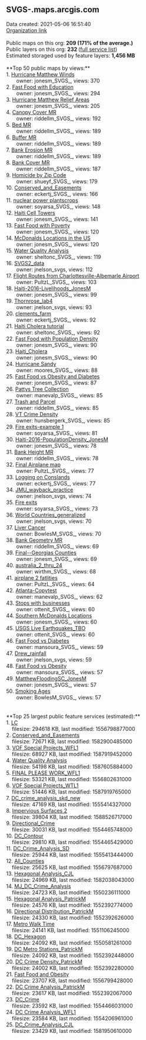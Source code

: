 <h2>SVGS-.maps.arcgis.com</h2> Data created: 2021-05-06 16:51:40 <br /><a target='new' href='https://SVGS-.maps.arcgis.com'>Organization link</a><br /><br />Public maps on this org: <b>209 (171% of the average.)</b><br />Public layers on this org: <b>232 </b>(<a target='new' href='https://services.arcgis.com/KnraeJ3dmnaCbnbO/ArcGIS/rest/services'>full service list</a>)<br />Estimated storaged used by feature layers: <b>1,456 MB</b><br /><br />**Top 50 public maps by views:**<br />  1. <a target='new' href='https://www.arcgis.com/home/item.html?id=adaada04cc6e44b6acdf7619592c3ad6'>Hurricane Matthew Winds</a> <br />  &nbsp;&nbsp;&nbsp;&nbsp; &nbsp;&nbsp;owner: jonesm_SVGS_, views: 370<br />  2. <a target='new' href='https://www.arcgis.com/home/item.html?id=7bf50ded712943fdb02a86ef8f218e09'>Fast Food with Education</a> <br />  &nbsp;&nbsp;&nbsp;&nbsp; &nbsp;&nbsp;owner: jonesm_SVGS_, views: 294<br />  3. <a target='new' href='https://www.arcgis.com/home/item.html?id=c4321210262d42e0810ebc696d7f5788'>Hurricane Matthew Relief Areas</a> <br />  &nbsp;&nbsp;&nbsp;&nbsp; &nbsp;&nbsp;owner: jonesm_SVGS_, views: 205<br />  4. <a target='new' href='https://www.arcgis.com/home/item.html?id=3e7f72dbbe714c21b90187da1a087f52'>Canopy Cover MR</a> <br />  &nbsp;&nbsp;&nbsp;&nbsp; &nbsp;&nbsp;owner: riddellm_SVGS_, views: 192<br />  5. <a target='new' href='https://www.arcgis.com/home/item.html?id=8b9028638aa044698ed9d910c55e2f35'>Bed MR</a> <br />  &nbsp;&nbsp;&nbsp;&nbsp; &nbsp;&nbsp;owner: riddellm_SVGS_, views: 189<br />  6. <a target='new' href='https://www.arcgis.com/home/item.html?id=7a77e4a4972e44bdb87a783a84b1ef72'>Buffer MR</a> <br />  &nbsp;&nbsp;&nbsp;&nbsp; &nbsp;&nbsp;owner: riddellm_SVGS_, views: 189<br />  7. <a target='new' href='https://www.arcgis.com/home/item.html?id=7949d8b396e04c3191c38f13203b7a9a'>Bank Erosion MR</a> <br />  &nbsp;&nbsp;&nbsp;&nbsp; &nbsp;&nbsp;owner: riddellm_SVGS_, views: 189<br />  8. <a target='new' href='https://www.arcgis.com/home/item.html?id=ae32a392afbc4abab4391f9351ab9381'>Bank Cover MR</a> <br />  &nbsp;&nbsp;&nbsp;&nbsp; &nbsp;&nbsp;owner: riddellm_SVGS_, views: 187<br />  9. <a target='new' href='https://www.arcgis.com/home/item.html?id=601a7d601bbe48d391eaa9cdeae09580'>Homicide by Zip Code</a> <br />  &nbsp;&nbsp;&nbsp;&nbsp; &nbsp;&nbsp;owner: shueyf_SVGS_, views: 179<br />  10. <a target='new' href='https://www.arcgis.com/home/item.html?id=77a20ddf55784319a9e1d769d8dd1a6b'>Conserved_and_Easements</a> <br />  &nbsp;&nbsp;&nbsp;&nbsp; &nbsp;&nbsp;owner: eckertj_SVGS_, views: 166<br />  11. <a target='new' href='https://www.arcgis.com/home/item.html?id=4a926847009c4e89a63241fd234909ab'>nuclear power plantscrops</a> <br />  &nbsp;&nbsp;&nbsp;&nbsp; &nbsp;&nbsp;owner: soyarsa_SVGS_, views: 148<br />  12. <a target='new' href='https://www.arcgis.com/home/item.html?id=3552d6e8d02a488c850c484198b56622'>Haiti Cell Towers</a> <br />  &nbsp;&nbsp;&nbsp;&nbsp; &nbsp;&nbsp;owner: jonesm_SVGS_, views: 141<br />  13. <a target='new' href='https://www.arcgis.com/home/item.html?id=1af8b43b24d84024b45ba5a41b97eb73'>Fast Food with Poverty</a> <br />  &nbsp;&nbsp;&nbsp;&nbsp; &nbsp;&nbsp;owner: jonesm_SVGS_, views: 120<br />  14. <a target='new' href='https://www.arcgis.com/home/item.html?id=495620168e3d43ca88bc032b14ddca2b'>McDonalds Locations in the US</a> <br />  &nbsp;&nbsp;&nbsp;&nbsp; &nbsp;&nbsp;owner: jonesm_SVGS_, views: 120<br />  15. <a target='new' href='https://www.arcgis.com/home/item.html?id=1457f376063f42c2873054d6e5c90c89'>Water Quality Analysis</a> <br />  &nbsp;&nbsp;&nbsp;&nbsp; &nbsp;&nbsp;owner: sheltonc_SVGS_, views: 119<br />  16. <a target='new' href='https://www.arcgis.com/home/item.html?id=cbcef93294ee4feeb8bca63765e02e54'>SVGS2_data</a> <br />  &nbsp;&nbsp;&nbsp;&nbsp; &nbsp;&nbsp;owner: jnelson_svgs, views: 112<br />  17. <a target='new' href='https://www.arcgis.com/home/item.html?id=f18958eba23848948ca309cc284da35e'>Flight Routes from Charlottesville-Albemarle Airport</a> <br />  &nbsp;&nbsp;&nbsp;&nbsp; &nbsp;&nbsp;owner: PultzL_SVGS_, views: 103<br />  18. <a target='new' href='https://www.arcgis.com/home/item.html?id=9324061836a0497ca27e1e5f64515838'>Haiti-2016-Livelihoods_JonesM</a> <br />  &nbsp;&nbsp;&nbsp;&nbsp; &nbsp;&nbsp;owner: jonesm_SVGS_, views: 99<br />  19. <a target='new' href='https://www.arcgis.com/home/item.html?id=21f735b89af0481aaff690b4b8ba3fb2'>Thornrose_lab4</a> <br />  &nbsp;&nbsp;&nbsp;&nbsp; &nbsp;&nbsp;owner: jnelson_svgs, views: 93<br />  20. <a target='new' href='https://www.arcgis.com/home/item.html?id=5ee8bd1ab0634948afe2a0fb91c5ec5c'>clements_farm</a> <br />  &nbsp;&nbsp;&nbsp;&nbsp; &nbsp;&nbsp;owner: eckertj_SVGS_, views: 92<br />  21. <a target='new' href='https://www.arcgis.com/home/item.html?id=cc5b97cfe4334cb4b51ab2bbc04ed730'>Haiti Cholera tutorial</a> <br />  &nbsp;&nbsp;&nbsp;&nbsp; &nbsp;&nbsp;owner: sheltonc_SVGS_, views: 92<br />  22. <a target='new' href='https://www.arcgis.com/home/item.html?id=9502602ed0a34aaa888ab5f85acb0af3'>Fast Food with Population Density</a> <br />  &nbsp;&nbsp;&nbsp;&nbsp; &nbsp;&nbsp;owner: jonesm_SVGS_, views: 90<br />  23. <a target='new' href='https://www.arcgis.com/home/item.html?id=a3bab0bd2943424b8f5c7e4a61c06131'>Haiti_Cholera</a> <br />  &nbsp;&nbsp;&nbsp;&nbsp; &nbsp;&nbsp;owner: jonesm_SVGS_, views: 90<br />  24. <a target='new' href='https://www.arcgis.com/home/item.html?id=defeda462dd44b6faca0560a5f9d5c48'>Hurricane Sandy</a> <br />  &nbsp;&nbsp;&nbsp;&nbsp; &nbsp;&nbsp;owner: moores_SVGS_, views: 88<br />  25. <a target='new' href='https://www.arcgis.com/home/item.html?id=e7be43be57ce4a5faf0cf09ffb1c6546'>Fast Food vs Obesity and Diabetes</a> <br />  &nbsp;&nbsp;&nbsp;&nbsp; &nbsp;&nbsp;owner: jonesm_SVGS_, views: 87<br />  26. <a target='new' href='https://www.arcgis.com/home/item.html?id=c375696ec63b45be9737826e427247d9'>Pattys Tree Collection</a> <br />  &nbsp;&nbsp;&nbsp;&nbsp; &nbsp;&nbsp;owner: manevalp_SVGS_, views: 85<br />  27. <a target='new' href='https://www.arcgis.com/home/item.html?id=6898d99c5dea4f5da23f56d3a251887b'>Trash and Parcel</a> <br />  &nbsp;&nbsp;&nbsp;&nbsp; &nbsp;&nbsp;owner: riddellm_SVGS_, views: 85<br />  28. <a target='new' href='https://www.arcgis.com/home/item.html?id=b98f657b955b45548c3d62547bbc7a14'>VT Crime Density</a> <br />  &nbsp;&nbsp;&nbsp;&nbsp; &nbsp;&nbsp;owner: hunsbergerk_SVGS_, views: 85<br />  29. <a target='new' href='https://www.arcgis.com/home/item.html?id=b5572ff203854cc086c1ee563dded3e1'>Fire exits-example 1</a> <br />  &nbsp;&nbsp;&nbsp;&nbsp; &nbsp;&nbsp;owner: soyarsa_SVGS_, views: 81<br />  30. <a target='new' href='https://www.arcgis.com/home/item.html?id=791bbce408b24f48919c565e0bcfc830'>Haiti-2016-PopulationDensity_JonesM</a> <br />  &nbsp;&nbsp;&nbsp;&nbsp; &nbsp;&nbsp;owner: jonesm_SVGS_, views: 78<br />  31. <a target='new' href='https://www.arcgis.com/home/item.html?id=36236521037348a3becf7b7bf0f5faab'>Bank Height MR</a> <br />  &nbsp;&nbsp;&nbsp;&nbsp; &nbsp;&nbsp;owner: riddellm_SVGS_, views: 78<br />  32. <a target='new' href='https://www.arcgis.com/home/item.html?id=63f9833efe14475985b97ee6888c6ddc'>Final Airplane map</a> <br />  &nbsp;&nbsp;&nbsp;&nbsp; &nbsp;&nbsp;owner: PultzL_SVGS_, views: 77<br />  33. <a target='new' href='https://www.arcgis.com/home/item.html?id=3a220a5312324052b8af78c4617bf103'>Logging on Conslands</a> <br />  &nbsp;&nbsp;&nbsp;&nbsp; &nbsp;&nbsp;owner: eckertj_SVGS_, views: 77<br />  34. <a target='new' href='https://www.arcgis.com/home/item.html?id=7c4da2636e3d4d429a4efb2c58314932'>JMU_wayback_practice</a> <br />  &nbsp;&nbsp;&nbsp;&nbsp; &nbsp;&nbsp;owner: jnelson_svgs, views: 74<br />  35. <a target='new' href='https://www.arcgis.com/home/item.html?id=c44640466aa64824a0fa2d340a946a44'>Fire exits</a> <br />  &nbsp;&nbsp;&nbsp;&nbsp; &nbsp;&nbsp;owner: soyarsa_SVGS_, views: 73<br />  36. <a target='new' href='https://www.arcgis.com/home/item.html?id=0ce58a59f86b4d61a778db297d13a0ff'>World Countries_generalized</a> <br />  &nbsp;&nbsp;&nbsp;&nbsp; &nbsp;&nbsp;owner: jnelson_svgs, views: 70<br />  37. <a target='new' href='https://www.arcgis.com/home/item.html?id=04dfa6d3683f4767bcfa88bda255efdc'>Liver Cancer</a> <br />  &nbsp;&nbsp;&nbsp;&nbsp; &nbsp;&nbsp;owner: BowlesM_SVGS_, views: 70<br />  38. <a target='new' href='https://www.arcgis.com/home/item.html?id=01c0d9a5d9ce4a6abde8e1329f4c59b1'>Bank Geometry MR</a> <br />  &nbsp;&nbsp;&nbsp;&nbsp; &nbsp;&nbsp;owner: riddellm_SVGS_, views: 69<br />  39. <a target='new' href='https://www.arcgis.com/home/item.html?id=93f8d738f2a34f768de019d87b9f4de7'>Final--Georgias Counties</a> <br />  &nbsp;&nbsp;&nbsp;&nbsp; &nbsp;&nbsp;owner: jonesm_SVGS_, views: 69<br />  40. <a target='new' href='https://www.arcgis.com/home/item.html?id=79b963dafa9e433e8bb5cf2d872c2272'>australia_2_thru_24</a> <br />  &nbsp;&nbsp;&nbsp;&nbsp; &nbsp;&nbsp;owner: wirthm_SVGS_, views: 68<br />  41. <a target='new' href='https://www.arcgis.com/home/item.html?id=ed671f4a457e43898a01547f1afd9b25'>airplane 2 fatlities</a> <br />  &nbsp;&nbsp;&nbsp;&nbsp; &nbsp;&nbsp;owner: PultzL_SVGS_, views: 64<br />  42. <a target='new' href='https://www.arcgis.com/home/item.html?id=0f15c6050f80482d9033810f0249081a'>Atlanta-Copytest</a> <br />  &nbsp;&nbsp;&nbsp;&nbsp; &nbsp;&nbsp;owner: manevalp_SVGS_, views: 62<br />  43. <a target='new' href='https://www.arcgis.com/home/item.html?id=a0a43d15581547d6b9958da3f3f54d1c'>Stops with businesses</a> <br />  &nbsp;&nbsp;&nbsp;&nbsp; &nbsp;&nbsp;owner: ottenit_SVGS_, views: 60<br />  44. <a target='new' href='https://www.arcgis.com/home/item.html?id=0103ae0515a946b5b123e29f8b29c54d'>Southern McDonalds Locations</a> <br />  &nbsp;&nbsp;&nbsp;&nbsp; &nbsp;&nbsp;owner: jonesm_SVGS_, views: 60<br />  45. <a target='new' href='https://www.arcgis.com/home/item.html?id=f6ddca11cc484b62ba9d414cddc9bebd'>USGS Live Earthquakes_TBO</a> <br />  &nbsp;&nbsp;&nbsp;&nbsp; &nbsp;&nbsp;owner: ottenit_SVGS_, views: 60<br />  46. <a target='new' href='https://www.arcgis.com/home/item.html?id=de208a0d51bb40c7a29bb90eb601ad40'>Fast Food vs Diabetes</a> <br />  &nbsp;&nbsp;&nbsp;&nbsp; &nbsp;&nbsp;owner: mansoura_SVGS_, views: 59<br />  47. <a target='new' href='https://www.arcgis.com/home/item.html?id=d6b34f8f435a42aea42616c54603474c'>Drew_rainfall</a> <br />  &nbsp;&nbsp;&nbsp;&nbsp; &nbsp;&nbsp;owner: jnelson_svgs, views: 59<br />  48. <a target='new' href='https://www.arcgis.com/home/item.html?id=2709c2a50c6e48f1a5a2fd17b41425f3'>Fast Food vs Obesity</a> <br />  &nbsp;&nbsp;&nbsp;&nbsp; &nbsp;&nbsp;owner: mansoura_SVGS_, views: 57<br />  49. <a target='new' href='https://www.arcgis.com/home/item.html?id=9947eebcd26b414d931d8f2bfe9e4ca6'>MatthewFloodingSC_JonesM</a> <br />  &nbsp;&nbsp;&nbsp;&nbsp; &nbsp;&nbsp;owner: jonesm_SVGS_, views: 57<br />  50. <a target='new' href='https://www.arcgis.com/home/item.html?id=48053a02f9f647dfa75f18d85f2d6d50'>Smoking Ages</a> <br />  &nbsp;&nbsp;&nbsp;&nbsp; &nbsp;&nbsp;owner: BowlesM_SVGS_, views: 57<br /><br /><br />**Top 25 largest public feature services (estimated):**<br /> 1. <a target='new' href='https://www.arcgis.com/home/item.html?id=0a48ad61c78e40b0a9057a04730594f5'>LC</a><br /> &nbsp;&nbsp;&nbsp;&nbsp;filesize: 294618 KB, last modified: 1556798877000<br /> 2. <a target='new' href='https://www.arcgis.com/home/item.html?id=5547b64c7360458398e56e43bb124371'>Conserved_and_Easements</a><br /> &nbsp;&nbsp;&nbsp;&nbsp;filesize: 72671 KB, last modified: 1582900485000<br /> 3. <a target='new' href='https://www.arcgis.com/home/item.html?id=2e6483bec0ca4b68b85d871e6b366078'>VOF Special Projects_WFL1</a><br /> &nbsp;&nbsp;&nbsp;&nbsp;filesize: 68927 KB, last modified: 1587919452000<br /> 4. <a target='new' href='https://www.arcgis.com/home/item.html?id=e6cc77c3223f49b983985f82fb701623'>Water Quality Analysis</a><br /> &nbsp;&nbsp;&nbsp;&nbsp;filesize: 54198 KB, last modified: 1587605884000<br /> 5. <a target='new' href='https://www.arcgis.com/home/item.html?id=b460c17c3c6a4012a02e7e4d4460fccd'>FINAL PLEASE WORK_WFL1</a><br /> &nbsp;&nbsp;&nbsp;&nbsp;filesize: 53321 KB, last modified: 1556802631000<br /> 6. <a target='new' href='https://www.arcgis.com/home/item.html?id=743d7e0af871414a9a66d9dc1463dd2b'>VOF Special Projects_WTL1</a><br /> &nbsp;&nbsp;&nbsp;&nbsp;filesize: 51446 KB, last modified: 1587919765000<br /> 7. <a target='new' href='https://www.arcgis.com/home/item.html?id=c6ff66211f9b4940baddafdb9635f62f'>DC_crime_analysis_skd_new</a><br /> &nbsp;&nbsp;&nbsp;&nbsp;filesize: 47169 KB, last modified: 1555414327000<br /> 8. <a target='new' href='https://www.arcgis.com/home/item.html?id=550e6a29ae964e2ebcbe9d6ab26a5e9a'>Impervious Surfaces 2</a><br /> &nbsp;&nbsp;&nbsp;&nbsp;filesize: 39804 KB, last modified: 1588526717000<br /> 9. <a target='new' href='https://www.arcgis.com/home/item.html?id=d6467afc0d1546b1ba0259a524c0b8ba'>Directional_Crime</a><br /> &nbsp;&nbsp;&nbsp;&nbsp;filesize: 30031 KB, last modified: 1554465748000<br /> 10. <a target='new' href='https://www.arcgis.com/home/item.html?id=d7055c3d9e3f47b4ada4ee8c58a1b16c'>DC_Contour</a><br /> &nbsp;&nbsp;&nbsp;&nbsp;filesize: 29810 KB, last modified: 1554465429000<br /> 11. <a target='new' href='https://www.arcgis.com/home/item.html?id=84367cc3c6a9437fb166870a909009f5'>DC_Crime_Analysis_SD</a><br /> &nbsp;&nbsp;&nbsp;&nbsp;filesize: 25944 KB, last modified: 1555413444000<br /> 12. <a target='new' href='https://www.arcgis.com/home/item.html?id=8082ca70ffc54c2d819d79bb59c3cbab'>All_Counties</a><br /> &nbsp;&nbsp;&nbsp;&nbsp;filesize: 25625 KB, last modified: 1556797687000<br /> 13. <a target='new' href='https://www.arcgis.com/home/item.html?id=cc395bc695a342349bf11593dc912e69'>Hexagonal Analysis_CJL</a><br /> &nbsp;&nbsp;&nbsp;&nbsp;filesize: 24969 KB, last modified: 1582038043000<br /> 14. <a target='new' href='https://www.arcgis.com/home/item.html?id=b142b26636e343f8a911db354b2e3e0e'>MJ_DC_Crime_Analysis</a><br /> &nbsp;&nbsp;&nbsp;&nbsp;filesize: 24723 KB, last modified: 1550236111000<br /> 15. <a target='new' href='https://www.arcgis.com/home/item.html?id=51095c0484e445eca473a976709b0e11'>Hexagonal Analysis_PatrickM</a><br /> &nbsp;&nbsp;&nbsp;&nbsp;filesize: 24576 KB, last modified: 1552392774000<br /> 16. <a target='new' href='https://www.arcgis.com/home/item.html?id=ed0c0ba8d75242bc9379a6900d0f9633'>Directional Distribution_PatrickM</a><br /> &nbsp;&nbsp;&nbsp;&nbsp;filesize: 24330 KB, last modified: 1552392626000<br /> 17. <a target='new' href='https://www.arcgis.com/home/item.html?id=1f57ac9aa7514337a525b6111576de7b'>Metro Walk Time</a><br /> &nbsp;&nbsp;&nbsp;&nbsp;filesize: 24141 KB, last modified: 1551106245000<br /> 18. <a target='new' href='https://www.arcgis.com/home/item.html?id=640c1659517b4d37a8f3bb134c799b95'>DC_Hexagon</a><br /> &nbsp;&nbsp;&nbsp;&nbsp;filesize: 24092 KB, last modified: 1550581261000<br /> 19. <a target='new' href='https://www.arcgis.com/home/item.html?id=c99167356c6a4b82b4c32c791ed5b95a'>DC Metro Stations_PatrickM</a><br /> &nbsp;&nbsp;&nbsp;&nbsp;filesize: 24092 KB, last modified: 1552392448000<br /> 20. <a target='new' href='https://www.arcgis.com/home/item.html?id=e362eb9d655b4e188b7c46296b1e02d1'>DC Crime Density_PatrickM</a><br /> &nbsp;&nbsp;&nbsp;&nbsp;filesize: 24002 KB, last modified: 1552392280000<br /> 21. <a target='new' href='https://www.arcgis.com/home/item.html?id=795ae9d529ca4015ad04e080b65dbd51'>Fast Food and Obesity</a><br /> &nbsp;&nbsp;&nbsp;&nbsp;filesize: 23707 KB, last modified: 1556799428000<br /> 22. <a target='new' href='https://www.arcgis.com/home/item.html?id=f9a77620c78442e2aeb38ab70f8be3d0'>DC Crime Analysis_PatrickM</a><br /> &nbsp;&nbsp;&nbsp;&nbsp;filesize: 23617 KB, last modified: 1552392067000<br /> 23. <a target='new' href='https://www.arcgis.com/home/item.html?id=25df3c4f264b4d99957e7c8c6e3c7604'>DC_Crime</a><br /> &nbsp;&nbsp;&nbsp;&nbsp;filesize: 23592 KB, last modified: 1554466031000<br /> 24. <a target='new' href='https://www.arcgis.com/home/item.html?id=3e642580414947e38b5f45cb50a5572d'>DC Crime Analysis_WFL1</a><br /> &nbsp;&nbsp;&nbsp;&nbsp;filesize: 23584 KB, last modified: 1554206961000<br /> 25. <a target='new' href='https://www.arcgis.com/home/item.html?id=bb9a7dc6ee1a4954bfd7a30b5e332e35'>DC_Crime_Analysis_CJL</a><br /> &nbsp;&nbsp;&nbsp;&nbsp;filesize: 23429 KB, last modified: 1581950610000<br />